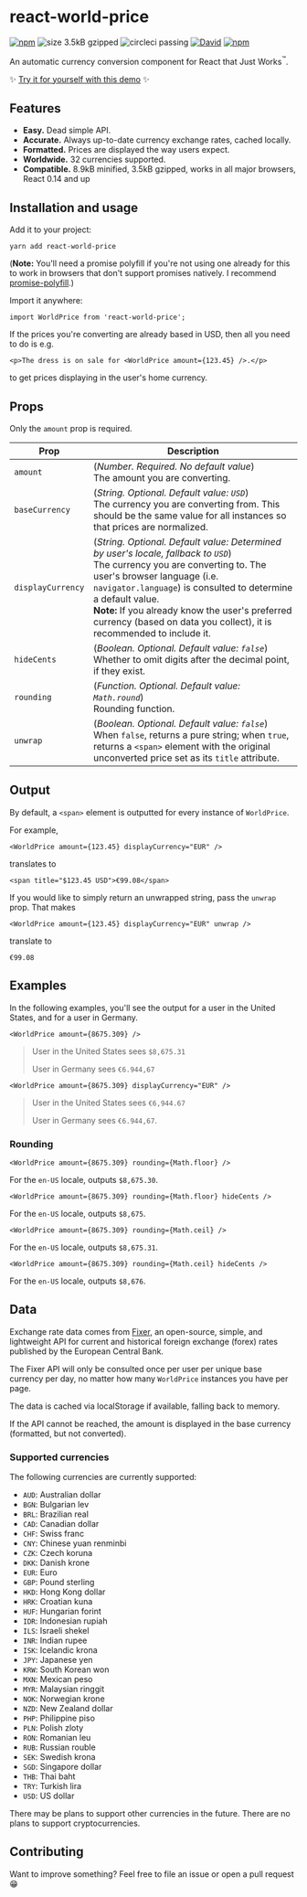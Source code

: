 # react-world-price

[![npm](https://img.shields.io/npm/v/react-world-price.svg)](https://www.npmjs.com/package/react-world-price)
![size 3.5kB gzipped](https://img.shields.io/badge/gzipped-3.5kB-brightgreen.svg)
![circleci passing](https://circleci.com/gh/jasonbarry/react-world-price.svg?&style=shield)
[![David](https://img.shields.io/david/jasonbarry/react-world-price.svg)](https://david-dm.org/jasonbarry/react-world-price)
[![npm](https://img.shields.io/npm/dm/react-world-price.svg)](https://www.npmjs.com/package/react-world-price)


An automatic currency conversion component for React that Just Works<sup>™</sup>.

✨ [Try it for yourself with this demo](https://jasonbarry.github.io/react-world-price) ✨


## Features

- **Easy.** Dead simple API.
- **Accurate.** Always up-to-date currency exchange rates, cached locally.
- **Formatted.** Prices are displayed the way users expect.
- **Worldwide.** 32 currencies supported.
- **Compatible.** 8.9kB minified, 3.5kB gzipped, works in all major browsers, React 0.14 and up

## Installation and usage

Add it to your project:

	yarn add react-world-price

(**Note:** You'll need a promise polyfill if you're not using one already for this to work in browsers that don't support promises natively. I recommend [promise-polyfill](https://github.com/taylorhakes/promise-polyfill).)

Import it anywhere:

```JSX
import WorldPrice from 'react-world-price';
```

If the prices you're converting are already based in USD, then all you need to do is e.g.

```JSX
<p>The dress is on sale for <WorldPrice amount={123.45} />.</p>
```

to get prices displaying in the user's home currency.

## Props

Only the `amount` prop is required.

Prop | Description
--------- | -----------
`amount` | (*Number. Required. No default value*) <br /> The amount you are converting.
`baseCurrency` | (*String. Optional. Default value: `USD`*) <br /> The currency you are converting from. This should be the same value for all instances so that prices are normalized.
`displayCurrency` | (*String. Optional. Default value: Determined by user's locale, fallback to `USD`*) <br /> The currency you are converting to. The user's browser language (i.e. `navigator.language`) is consulted to determine a default value. <br /> **Note:** If you already know the user's preferred currency (based on data you collect), it is recommended to include it.
`hideCents` | (*Boolean. Optional. Default value: `false`*) <br /> Whether to omit digits after the decimal point, if they exist.
`rounding` | (*Function. Optional. Default value: `Math.round`*) <br /> Rounding function.
`unwrap` | (*Boolean. Optional. Default value: `false`*) <br /> When `false`, returns a pure string; when `true`, returns a `<span>` element with the original unconverted price set as its `title` attribute.

## Output

By default, a `<span>` element is outputted for every instance of `WorldPrice`. 

For example, 

```JSX
<WorldPrice amount={123.45} displayCurrency="EUR" />
```

translates to 

```JSX
<span title="$123.45 USD">€99.08</span>
```

If you would like to simply return an unwrapped string, pass the `unwrap` prop. That makes 

```JSX
<WorldPrice amount={123.45} displayCurrency="EUR" unwrap />
```

translate to 

```JSX
€99.08
```

## Examples

In the following examples, you'll see the output for a user in the United States, and for a user in Germany.

```JSX
<WorldPrice amount={8675.309} />
```
    
> User in the United States sees `$8,675.31`
> 
> User in Germany sees `€6.944,67`

```JSX
<WorldPrice amount={8675.309} displayCurrency="EUR" />
```
    
> User in the United States sees `€6,944.67`
> 
> User in Germany sees `€6.944,67`.

### Rounding

```JSX
<WorldPrice amount={8675.309} rounding={Math.floor} />
```
    
For the `en-US` locale, outputs `$8,675.30`.

```JSX
<WorldPrice amount={8675.309} rounding={Math.floor} hideCents />
```
    
For the `en-US` locale, outputs `$8,675`.

```JSX
<WorldPrice amount={8675.309} rounding={Math.ceil} />
```
    
For the `en-US` locale, outputs `$8,675.31`.

```JSX
<WorldPrice amount={8675.309} rounding={Math.ceil} hideCents />
```
    
For the `en-US` locale, outputs `$8,676`.

## Data

Exchange rate data comes from [Fixer](http://fixer.io), an open-source, simple, and lightweight API for current and historical foreign exchange (forex) rates published by the European Central Bank.

The Fixer API will only be consulted once per user per unique base currency per day, no matter how many `WorldPrice` instances you have per page. 

The data is cached via localStorage if available, falling back to memory.

If the API cannot be reached, the amount is displayed in the base currency (formatted, but not converted).

### Supported currencies

The following currencies are currently supported: 

- `AUD`: Australian dollar
- `BGN`: Bulgarian lev
- `BRL`: Brazilian real 
- `CAD`: Canadian dollar
- `CHF`: Swiss franc
- `CNY`: Chinese yuan renminbi
- `CZK`: Czech koruna 
- `DKK`: Danish krone 
- `EUR`: Euro 
- `GBP`: Pound sterling 
- `HKD`: Hong Kong dollar 
- `HRK`: Croatian kuna
- `HUF`: Hungarian forint 
- `IDR`: Indonesian rupiah
- `ILS`: Israeli shekel 
- `INR`: Indian rupee 
- `ISK`: Icelandic krona
- `JPY`: Japanese yen 
- `KRW`: South Korean won 
- `MXN`: Mexican peso 
- `MYR`: Malaysian ringgit
- `NOK`: Norwegian krone
- `NZD`: New Zealand dollar 
- `PHP`: Philippine piso
- `PLN`: Polish zloty 
- `RON`: Romanian leu 
- `RUB`: Russian rouble 
- `SEK`: Swedish krona
- `SGD`: Singapore dollar 
- `THB`: Thai baht
- `TRY`: Turkish lira 
- `USD`: US dollar

There may be plans to support other currencies in the future. There are no plans to support cryptocurrencies.

## Contributing

Want to improve something? Feel free to file an issue or open a pull request 😁